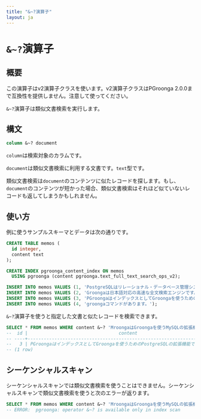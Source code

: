 ```yaml
---
title: "&~?演算子"
layout: ja
---
```


# `&~?`演算子

## 概要

この演算子はv2演算子クラスを使います。v2演算子クラスはPGroonga 2.0.0まで互換性を提供しません。注意して使ってください。

`&~?`演算子は類似文書検索を実行します。

## 構文

```sql
column &~? document
```

`column`は検索対象のカラムです。

`document`は類似文書検索に利用する文書です。`text`型です。

類似文書検索は`document`のコンテンツに似たレコードを探します。もし、`document`のコンテンツが短かった場合、類似文書検索はそれほど似ていないレコードも返してしまうかもしれません。

## 使い方

例に使うサンプルスキーマとデータは次の通りです。

```sql
CREATE TABLE memos (
  id integer,
  content text
);

CREATE INDEX pgroonga_content_index ON memos
  USING pgroonga (content pgroonga.text_full_text_search_ops_v2);
```

```sql
INSERT INTO memos VALUES (1, 'PostgreSQLはリレーショナル・データベース管理システムです。');
INSERT INTO memos VALUES (2, 'Groongaは日本語対応の高速な全文検索エンジンです。');
INSERT INTO memos VALUES (3, 'PGroongaはインデックスとしてGroongaを使うためのPostgreSQLの拡張機能です。');
INSERT INTO memos VALUES (4, 'groongaコマンドがあります。');
```

`&~?`演算子を使うと指定した文書と似たレコードを検索できます。

```sql
SELECT * FROM memos WHERE content &~? 'MroongaはGroongaを使うMySQLの拡張機能です。';
--  id |                                  content                                  
-- ----+---------------------------------------------------------------------------
--   3 | PGroongaはインデックスとしてGroongaを使うためのPostgreSQLの拡張機能です。
-- (1 row)
```

## シーケンシャルスキャン

シーケンシャルスキャンでは類似文書検索を使うことはできません。シーケンシャルスキャンで類似文書検索を使うと次のエラーが返ります。

```sql
SELECT * FROM memos WHERE content &~? 'MroongaはGroongaを使うMySQLの拡張機能です。';
-- ERROR:  pgroonga: operator &~? is available only in index scan
```
